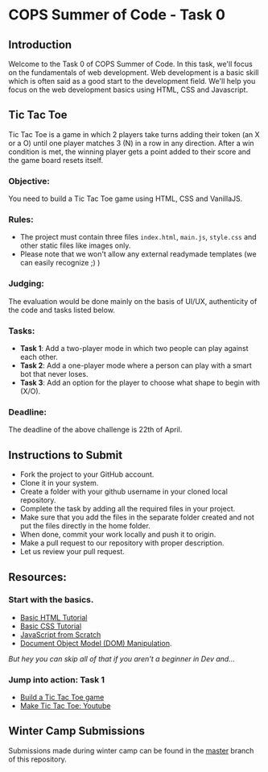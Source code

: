 # COPS Summer of Code - Task 0

## Introduction
Welcome to the Task 0 of COPS Summer of Code. In this task, we'll focus on the fundamentals of web development. Web development is a basic skill which is often said as a good start to the development field. We'll help you focus on the web development basics using HTML, CSS and Javascript.

## Tic Tac Toe
Tic Tac Toe is a game in which 2 players take turns adding their token (an X or a O) until one player matches 3 (N) in a row in any direction. After a win condition is met, the winning player gets a point added to their score and the game board resets itself.

### Objective:
You need to build a Tic Tac Toe game using HTML, CSS and VanillaJS.

### Rules:
* The project must contain three files `index.html`, `main.js`, `style.css` and other static files like images only.
* Please note that we won't allow any external readymade templates (we can easily recognize ;) )

### Judging:
The evaluation would be done mainly on the basis of UI/UX, authenticity of the code and tasks listed below.

### Tasks:
* **Task 1**: Add a two-player mode in which two people can play against each other.
* **Task 2**: Add a one-player mode where a person can play with a smart bot that never loses.
* **Task 3**: Add an option for the player to choose what shape to begin with (X/O).

### Deadline:
The deadline of the above challenge is 22th of April.

## Instructions to Submit
-   Fork the project to your GitHub account.
-   Clone it in your system.
-   Create a folder with your github username in your cloned local repository.
-   Complete the task by adding all the required files in your project.
-   Make sure that you add the files in the separate folder created and not put the files directly in the home folder.
-   When done, commit your work locally and push it to origin.
-   Make a pull request to our repository with proper description.
-   Let us review your pull request.

## Resources:  
### Start with the basics. 
* [Basic HTML Tutorial](https://www.freecodecamp.org/news/best-html-html5-tutorial/)  
* [Basic CSS Tutorial](https://www.freecodecamp.org/news/best-css-and-css3-tutorial/)  
* [JavaScript from Scratch](https://www.udacity.com/course/intro-to-javascript--ud803)  
* [Document Object Model (DOM) Manipulation](https://youtu.be/0ik6X4DJKCc). 
  
*But hey you can skip all of that if you aren't a beginner in Dev and...*  
  
### Jump into action: Task 1
* [Build a Tic Tac Toe game](https://www.freecodecamp.org/learn/coding-interview-prep/take-home-projects/build-a-tic-tac-toe-game)
* [Make Tic Tac Toe: Youtube](https://www.youtube.com/watch?v=XwPVlXb5thI)


## Winter Camp Submissions
Submissions made during winter camp can be found in the [master](https://github.com/COPS-IITBHU/winter19-task1/tree/master) branch of this repository.
